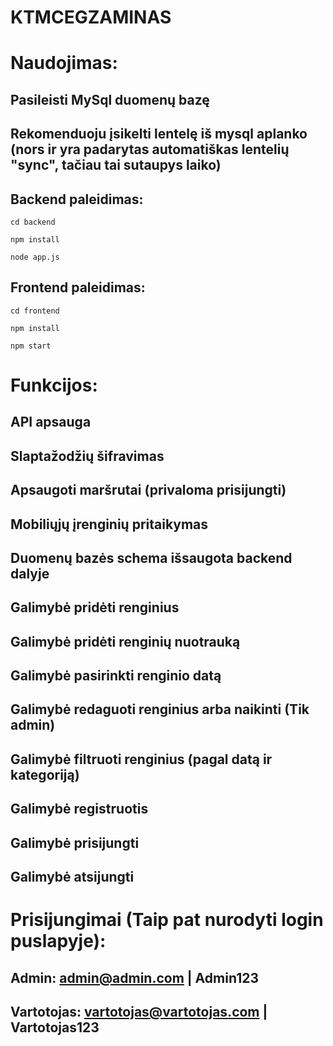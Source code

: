 # KTMCEGZAMINAS
# Naudojimas:
## Pasileisti MySql duomenų bazę
## Rekomenduoju įsikelti lentelę iš mysql aplanko (nors ir yra padarytas automatiškas lentelių "sync", tačiau tai sutaupys laiko)
## Backend paleidimas:
```
cd backend
```
```
npm install
```
```
node app.js
```
## Frontend paleidimas:
```
cd frontend
```
```
npm install
```
```
npm start
```

# Funkcijos:
## API apsauga
## Slaptažodžių šifravimas
## Apsaugoti maršrutai (privaloma prisijungti)
## Mobiliųjų įrenginių pritaikymas
## Duomenų bazės schema išsaugota backend dalyje
## Galimybė pridėti renginius
## Galimybė pridėti renginių nuotrauką
## Galimybė pasirinkti renginio datą
## Galimybė redaguoti renginius arba naikinti (Tik admin)
## Galimybė filtruoti renginius (pagal datą ir kategoriją)
## Galimybė registruotis
## Galimybė prisijungti
## Galimybė atsijungti

# Prisijungimai (Taip pat nurodyti login puslapyje):
## Admin: admin@admin.com | Admin123
## Vartotojas: vartotojas@vartotojas.com | Vartotojas123

